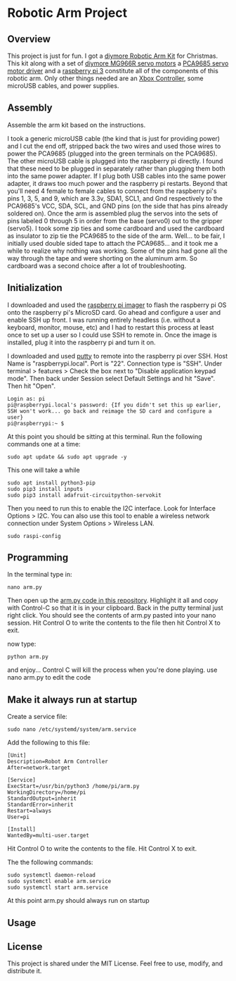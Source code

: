 # Robotic Arm Project

## Overview

This project is just for fun. I got a [diymore Robotic Arm Kit](https://a.co/d/if8emE7) for Christmas.  This kit along with a set of [diymore MG966R servo motors](https://a.co/d/if8emE7) a [PCA9685 servo motor driver](https://a.co/d/9lWJIKU) and a [raspberry pi 3](https://a.co/d/gZCAYc5) constitute all of the components of this robotic arm. Only other things needed are an [Xbox Controller](https://a.co/d/gVA1zVS), some microUSB cables, and power supplies. 

## Assembly

Assemble the arm kit based on the instructions.

I took a generic microUSB cable (the kind that is just for providing power) and I cut the end off, stripped back the two wires and used those wires to power the PCA9685 (plugged into the green terminals on the PCA9685).  The other microUSB cable is plugged into the raspberry pi directly. I found that these need to be plugged in separately rather than plugging them both into the same power adapter. If I plug both USB cables into the same power adapter, it draws too much power and the raspberry pi restarts. Beyond that you'll need 4 female to female cables to connect from the raspberry pi's pins 1, 3, 5, and 9, which are 3.3v, SDA1, SCL1, and Gnd respectively to the PCA9685's VCC, SDA, SCL, and GND pins (on the side that has pins already soldered on).  Once the arm is assembled plug the servos into the sets of pins labeled 0 through 5 in order from the base (servo0) out to the gripper (servo5).  I took some zip ties and some cardboard and used the cardboard as insulator to zip tie the PCA9685 to the side of the arm. Well... to be fair, I initially used double sided tape to attach the PCA9685... and it took me a while to realize why nothing was working. Some of the pins had gone all the way through the tape and were shorting on the aluminum arm. So cardboard was a second choice after a lot of troubleshooting. 

## Initialization

I downloaded and used the [raspberry pi imager](https://www.raspberrypi.com/software/) to flash the raspberry pi OS onto the raspberry pi's MicroSD card.  Go ahead and configure a user and enable SSH up front. I was running entirely headless (i.e. without a keyboard, monitor, mouse, etc) and I had to restart this process at least once to set up a user so I could use SSH to remote in.  Once the image is installed, plug it into the raspberry pi and turn it on. 

I downloaded and used [putty](https://www.putty.org/) to remote into the raspberry pi over SSH. Host Name is "raspberrypi.local". Port is "22". Connection type is "SSH". Under terminal > features > Check the box next to "Disable application keypad mode".  Then back under Session select Default Settings and hit "Save".  Then hit "Open". 
```
Login as: pi
pi@raspberrypi.local's password: {If you didn't set this up earlier, SSH won't work... go back and reimage the SD card and configure a user}
pi@raspberrypi:~ $ 
```
At this point you should be sitting at this terminal. Run the following commands one at a time:
```
sudo apt update && sudo apt upgrade -y 
```
This one will take a while
```
sudo apt install python3-pip
sudo pip3 install inputs
sudo pip3 install adafruit-circuitpython-servokit
```
Then you need to run this to enable the I2C interface.  Look for Interface Options > I2C.  You can also use this tool to enable a wireless network connection under System Options > Wireless LAN. 
```
sudo raspi-config
```

## Programming

In the terminal type in: 
```
nano arm.py 
```
Then open up the [arm.py code in this repository](https://github.com/rrmcmurry/Arm/raw/refs/heads/main/arm.py). Highlight it all and copy with Control-C so that it is in your clipboard. Back in the putty terminal just right click. You should see the contents of arm.py pasted into your nano session.  Hit Control O to write the contents to the file then hit Control X to exit. 

now type:
```
python arm.py
```
and enjoy... 
Control C will kill the process when you're done playing. 
use nano arm.py to edit the code

## Make it always run at startup

Create a service file:
```
sudo nano /etc/systemd/system/arm.service
```
Add the following to this file:
```
[Unit]
Description=Robot Arm Controller
After=network.target

[Service]
ExecStart=/usr/bin/python3 /home/pi/arm.py
WorkingDirectory=/home/pi
StandardOutput=inherit
StandardError=inherit
Restart=always
User=pi

[Install]
WantedBy=multi-user.target
```
Hit Control O to write the contents to the file. Hit Control X to exit.

The the following commands:
```
sudo systemctl daemon-reload
sudo systemctl enable arm.service
sudo systemctl start arm.service
```
At this point arm.py should always run on startup 

## Usage



## License

This project is shared under the MIT License. Feel free to use, modify, and distribute it.
